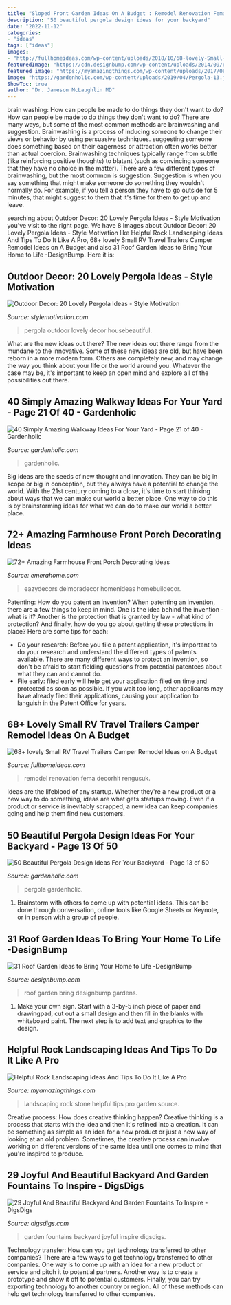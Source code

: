 ```yaml
---
title: "Sloped Front Garden Ideas On A Budget : Remodel Renovation Fema Decorhit Rengusuk"
description: "50 beautiful pergola design ideas for your backyard"
date: "2022-11-12"
categories:
- "ideas"
tags: ["ideas"]
images:
- "http://fullhomeideas.com/wp-content/uploads/2018/10/68-lovely-Small-RV-Travel-Trailers-Camper-Remodel-Ideas-on-A-Budget-09.jpg"
featuredImage: "https://cdn.designbump.com/wp-content/uploads/2014/09/roof-garden-ideas-007.jpg"
featured_image: "https://myamazingthings.com/wp-content/uploads/2017/08/stone-garden-5.jpg"
image: "https://gardenholic.com/wp-content/uploads/2019/04/Pergola-13.jpg"
ShowToc: true
author: "Dr. Jameson McLaughlin MD"
---
```



brain washing: How can people be made to do things they don't want to do?
How can people be made to do things they don't want to do? There are many ways, but some of the most common methods are brainwashing and suggestion. Brainwashing is a process of inducing someone to change their views or behavior by using persuasive techniques. suggesting someone does something based on their eagerness or attraction often works better than actual coercion. Brainwashing techniques typically range from subtle (like reinforcing positive thoughts) to blatant (such as convincing someone that they have no choice in the matter). 
There are a few different types of brainwashing, but the most common is suggestion. Suggestion is when you say something that might make someone do something they wouldn't normally do. For example, if you tell a person they have to go outside for 5 minutes, that might suggest to them that it's time for them to get up and leave.

	

		
searching about Outdoor Decor: 20 Lovely Pergola Ideas - Style Motivation you've visit to the right page. We have 8 Images about Outdoor Decor: 20 Lovely Pergola Ideas - Style Motivation like Helpful Rock Landscaping Ideas And Tips To Do It Like A Pro, 68+ lovely Small RV Travel Trailers Camper Remodel Ideas on A Budget and also 31 Roof Garden Ideas to Bring Your Home to Life -DesignBump. Here it is:
		
    
## Outdoor Decor: 20 Lovely Pergola Ideas - Style Motivation

<img loading=lazy src="https://homebnc.com/homeimg/2017/03/12-pergola-ideas-homebnc.jpg" onerror="this.onerror=null;this.src='https://tse4.mm.bing.net/th?id=OIP.EJBvl7osLPwA2kz6-hNq9gHaKA&amp;pid=15.1';" alt="Outdoor Decor: 20 Lovely Pergola Ideas - Style Motivation">

_Source: stylemotivation.com_

>pergola outdoor lovely decor housebeautiful. 

	

What are the new ideas out there?
The new ideas out there range from the mundane to the innovative. Some of these new ideas are old, but have been reborn in a more modern form. Others are completely new, and may change the way you think about your life or the world around you. Whatever the case may be, it's important to keep an open mind and explore all of the possibilities out there.

    
## 40 Simply Amazing Walkway Ideas For Your Yard - Page 21 Of 40 - Gardenholic

<img loading=lazy src="https://gardenholic.com/wp-content/uploads/2019/04/Walkway-21.jpg" onerror="this.onerror=null;this.src='https://tse3.mm.bing.net/th?id=OIP.La-bNVZpjcGL57UF-wXW0gHaJ4&amp;pid=15.1';" alt="40 Simply Amazing Walkway Ideas For Your Yard - Page 21 of 40 - Gardenholic">

_Source: gardenholic.com_

>gardenholic. 

	

Big ideas are the seeds of new thought and innovation. They can be big in scope or big in conception, but they always have a potential to change the world. With the 21st century coming to a close, it's time to start thinking about ways that we can make our world a better place. One way to do this is by brainstorming ideas for what we can do to make our world a better place.

    
## 72+ Amazing Farmhouse Front Porch Decorating Ideas

<img loading=lazy src="https://emerahome.com/wp-content/uploads/2018/10/72-Amazing-Farmhouse-Front-Porch-Decorating-Ideas-73.jpg" onerror="this.onerror=null;this.src='https://tse1.mm.bing.net/th?id=OIP.KH7mzHrXxDxDCtnh5M4OYAHaJ4&amp;pid=15.1';" alt="72+ Amazing Farmhouse Front Porch Decorating Ideas">

_Source: emerahome.com_

>eazydecors delmoradecor homenideas homebuildecor. 

	

Patenting: How do you patent an invention?
When patenting an invention, there are a few things to keep in mind. One is the idea behind the invention - what is it? Another is the protection that is granted by law - what kind of protection? And finally, how do you go about getting these protections in place? Here are some tips for each: 
- Do your research: Before you file a patent application, it's important to do your research and understand the different types of patents available. There are many different ways to protect an invention, so don't be afraid to start fielding questions from potential patentees about what they can and cannot do. 
- File early: filed early will help get your application filed on time and protected as soon as possible. If you wait too long, other applicants may have already filed their applications, causing your application to languish in the Patent Office for years.

    
## 68+ Lovely Small RV Travel Trailers Camper Remodel Ideas On A Budget

<img loading=lazy src="http://fullhomeideas.com/wp-content/uploads/2018/10/68-lovely-Small-RV-Travel-Trailers-Camper-Remodel-Ideas-on-A-Budget-09.jpg" onerror="this.onerror=null;this.src='https://tse2.mm.bing.net/th?id=OIP.npSNLI0b68-Koo2s-8PzbQHaJ4&amp;pid=15.1';" alt="68+ lovely Small RV Travel Trailers Camper Remodel Ideas on A Budget">

_Source: fullhomeideas.com_

>remodel renovation fema decorhit rengusuk. 

	

Ideas are the lifeblood of any startup. Whether they're a new product or a new way to do something, ideas are what gets startups moving. Even if a product or service is inevitably scrapped, a new idea can keep companies going and help them find new customers.

    
## 50 Beautiful Pergola Design Ideas For Your Backyard - Page 13 Of 50

<img loading=lazy src="https://gardenholic.com/wp-content/uploads/2019/04/Pergola-13.jpg" onerror="this.onerror=null;this.src='https://tse4.mm.bing.net/th?id=OIP.pkQ2HmQQ-Dg8jjNz0TmktgHaNK&amp;pid=15.1';" alt="50 Beautiful Pergola Design Ideas For Your Backyard - Page 13 of 50">

_Source: gardenholic.com_

>pergola gardenholic. 

	

1. Brainstorm with others to come up with potential ideas. This can be done through conversation, online tools like Google Sheets or Keynote, or in person with a group of people.

    
## 31 Roof Garden Ideas To Bring Your Home To Life -DesignBump

<img loading=lazy src="https://cdn.designbump.com/wp-content/uploads/2014/09/roof-garden-ideas-007.jpg" onerror="this.onerror=null;this.src='https://tse1.mm.bing.net/th?id=OIP.mX5kvMV95aMRoGcgMMzF4AHaGR&amp;pid=15.1';" alt="31 Roof Garden Ideas to Bring Your Home to Life -DesignBump">

_Source: designbump.com_

>roof garden bring designbump gardens. 

	

1. Make your own sign. Start with a 3-by-5 inch piece of paper and drawingpad, cut out a small design and then fill in the blanks with whiteboard paint. The next step is to add text and graphics to the design.

    
## Helpful Rock Landscaping Ideas And Tips To Do It Like A Pro

<img loading=lazy src="https://myamazingthings.com/wp-content/uploads/2017/08/stone-garden-5.jpg" onerror="this.onerror=null;this.src='https://tse3.mm.bing.net/th?id=OIP.HtAQFd_vivg6XgQpGNo_6AHaFj&amp;pid=15.1';" alt="Helpful Rock Landscaping Ideas And Tips To Do It Like A Pro">

_Source: myamazingthings.com_

>landscaping rock stone helpful tips pro garden source. 

	

Creative process: How does creative thinking happen?
Creative thinking is a process that starts with the idea and then it's refined into a creation. It can be something as simple as an idea for a new product or just a new way of looking at an old problem. Sometimes, the creative process can involve working on different versions of the same idea until one comes to mind that you're inspired to produce.

    
## 29 Joyful And Beautiful Backyard And Garden Fountains To Inspire - DigsDigs

<img loading=lazy src="https://www.digsdigs.com/photos/joyful-and-beautiful-backyard-and-garden-fountains-14-554x738.jpg" onerror="this.onerror=null;this.src='https://tse3.mm.bing.net/th?id=OIP.0VuevwPrTSYusdjtenXH_AHaJ3&amp;pid=15.1';" alt="29 Joyful And Beautiful Backyard And Garden Fountains To Inspire - DigsDigs">

_Source: digsdigs.com_

>garden fountains backyard joyful inspire digsdigs. 

	

Technology transfer: How can you get technology transferred to other companies?
There are a few ways to get technology transferred to other companies. One way is to come up with an idea for a new product or service and pitch it to potential partners. Another way is to create a prototype and show it off to potential customers. Finally, you can try exporting technology to another country or region. All of these methods can help get technology transferred to other companies.

